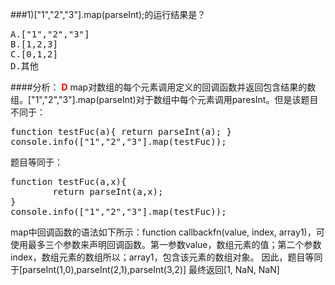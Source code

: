 
###1)["1","2","3"].map(parseInt);的运行结果是？
<pre>A.["1","2","3"]
B.[1,2,3]
C.[0,1,2]
D.其他</pre>
####分析：
<b style="color:red;">D</b>
map对数组的每个元素调用定义的回调函数并返回包含结果的数组。["1","2","3"].map(parseInt)对于数组中每个元素调用paresInt。但是该题目不同于：<pre>
function testFuc(a){
        return parseInt(a);
}
console.info(["1","2","3"].map(testFuc));</pre>
题目等同于：
<pre>function testFuc(a,x){
        return parseInt(a,x);
}
console.info(["1","2","3"].map(testFuc));</pre>
map中回调函数的语法如下所示：function callbackfn(value, index, array1)，可使用最多三个参数来声明回调函数。第一参数value，数组元素的值；第二个参数index，数组元素的数组所以；array1，包含该元素的数组对象。
因此，题目等同于[parseInt(1,0),parseInt(2,1),parseInt(3,2)]
最终返回[1, NaN, NaN]
